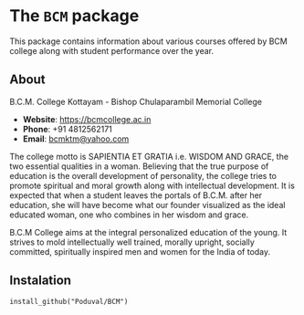 # The `BCM` package
This package contains information about various courses offered by BCM college along with student performance over the year.

## About
B.C.M. College Kottayam - Bishop Chulaparambil Memorial College

* **Website**: https://bcmcollege.ac.in
* **Phone**: +91 4812562171
* **Email**: bcmktm@yahoo.com

The college motto is SAPIENTIA ET GRATIA i.e. WISDOM AND GRACE, the two essential qualities in a woman. Believing that the true purpose of education is the  overall development of personality, the college tries to promote spiritual and moral growth along with intellectual development. It is expected that when a student leaves the portals of B.C.M. after her education, she will have become what our founder visualized as the ideal educated woman, one who combines in her wisdom and grace.

B.C.M College aims at the integral personalized education of the young. It strives to mold intellectually well trained, morally upright, socially committed, spiritually inspired men and women for the India of today.

## Instalation 
`install_github("Poduval/BCM")`